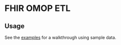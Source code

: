 # FHIR OMOP ETL

## Usage

See the [examples](examples/README.md) for a walkthrough using sample data.
